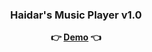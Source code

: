 <h3 align="center">
	Haidar's Music Player v1.0
</h3>

<p align="center">
	<strong>
		👉 <a href="https://haidargit.github.io/haidar_MiniMusicPlayer_v1.0/">Demo</a> 👈
	</strong>
</p>
